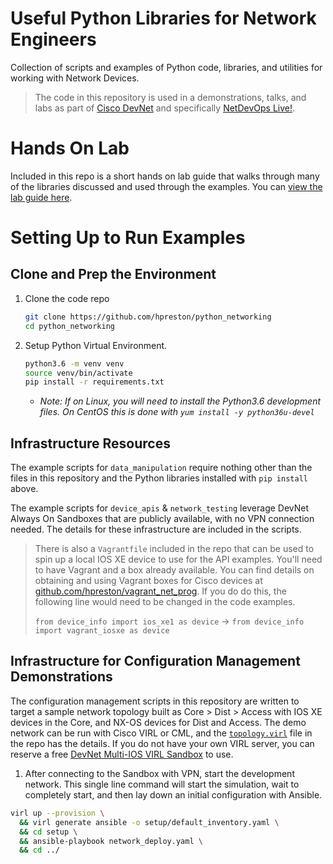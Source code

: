 # Useful Python Libraries for Network Engineers
Collection of scripts and examples of Python code, libraries, and utilities for working with Network Devices.  

> The code in this repository is used in a demonstrations, talks, and labs as part of [Cisco DevNet](https://developer.cisco.com) and specifically [NetDevOps Live!](https://developer.cisco.com/netdevops/live).

# Hands On Lab
Included in this repo is a short hands on lab guide that walks through many of the libraries discussed and used through the examples.  You can [view the lab guide here](lab.md).  

# Setting Up to Run Examples
## Clone and Prep the Environment
1. Clone the code repo

    ```bash
    git clone https://github.com/hpreston/python_networking
    cd python_networking
    ```

1. Setup Python Virtual Environment.  

    ```bash
    python3.6 -m venv venv
    source venv/bin/activate
    pip install -r requirements.txt
    ```

    * *Note: If on Linux, you will need to install the Python3.6 development files.  On CentOS this is done with `yum install -y python36u-devel`*

## Infrastructure Resources
The example scripts for `data_manipulation` require nothing other than the files in this repository and the Python libraries installed with `pip install` above.  

The example scripts for `device_apis` & `network_testing` leverage DevNet Always On Sandboxes that are publicly available, with no VPN connection needed.  The details for these infrastructure are included in the scripts.  

> There is also a `Vagrantfile` included in the repo that can be used to spin up a local IOS XE device to use for the API examples.  You'll need to have Vagrant and a box already available.  You can find details on obtaining and using Vagrant boxes for Cisco devices at [github.com/hpreston/vagrant_net_prog](https://github.com/hpreston/vagrant_net_prog).  If you do do this, the following line would need to be changed in the code examples.  
>
> `from device_info import ios_xe1 as device` -> `from device_info import vagrant_iosxe as device`

## Infrastructure for Configuration Management Demonstrations
The configuration management scripts in this repository are written to target a sample network topology built as Core > Dist > Access with IOS XE devices in the Core, and NX-OS devices for Dist and Access.  The demo network can be run with Cisco VIRL or CML, and the [`topology.virl`](topology.virl) file in the repo has the details.  If you do not have your own VIRL server, you can reserve a free [DevNet Multi-IOS VIRL Sandbox](https://devnetsandbox.cisco.com/RM/Diagram/Index/6b023525-4e7f-4755-81ae-05ac500d464a?diagramType=Topology) to use.  

1. After connecting to the Sandbox with VPN, start the development network.  This single line command will start the simulation, wait to completely start, and then lay down an initial configuration with Ansible.  

```bash
virl up --provision \
  && virl generate ansible -o setup/default_inventory.yaml \
  && cd setup \
  && ansible-playbook network_deploy.yaml \
  && cd ../
```
